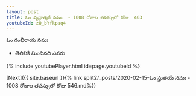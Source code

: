 ```yaml
---
layout: post
title: ఓం వృద్ధాత్మనే నమః  - 1008 రోజుల తపస్సులో రోజు  403
youtubeId: zQ_bYfkpaq4
---
```

 
 
 ఓం గంభీరాయ నమః  
 
 -  తెలివికి మించినది ఎవరు 
 
  
 
  
 
 
 
 
 
 


{% include youtubePlayer.html id=page.youtubeId %}
 
[Next]({{ site.baseurl }}{% link  split2/_posts/2020-02-15-ఓం స్తుతయే నమః    - 1008 రోజుల తపస్సులో రోజు  546.md%})
 
